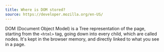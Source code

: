 ```yaml
---
title: Where is DOM stored?
source: https://developer.mozilla.org/en-US/
---
```


DOM (Document Object Model) is a Tree representation of the page, starting from the `<html>` tag, going down into every child, which are called nodes. It's kept in the browser memory, and directly linked to what you see in a page.
